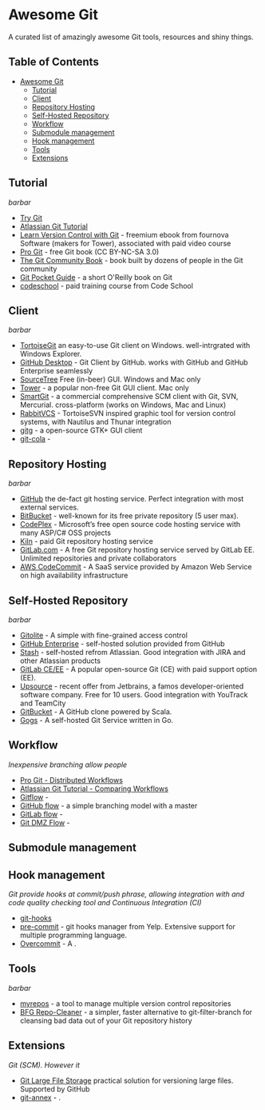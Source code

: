 # Awesome Git
A curated list of amazingly awesome Git tools, resources and shiny things.

## Table of Contents
- [Awesome Git](#awesome-git)
	- [Tutorial](#tutorial)
  - [Client](#client)
  - [Repository Hosting](#repository-hosting)
  - [Self-Hosted Repository](#self-hosed-repository)
  - [Workflow](#workflow)
  - [Submodule management](#submodule-management)
  - [Hook management](#hook-management)
  - [Tools](#tools)
  - [Extensions](#extensions)

## Tutorial
*barbar*

* [Try Git](https://try.github.io/)
* [Atlassian Git Tutorial](https://www.atlassian.com/git/tutorials/)
* [Learn Version Control with Git](https://www.git-tower.com/learn/) - freemium ebook from fournova Software (makers for Tower), associated with paid video course
* [Pro Git](https://git-scm.com/book/) - free Git book (CC BY-NC-SA 3.0)
* [The Git Community Book](https://schacon.github.io/gitbook/) - book built by dozens of people in the Git community
* [Git Pocket Guide](http://chimera.labs.oreilly.com/books/1230000000561) - a short O'Reilly book on Git
* [codeschool](https://www.codeschool.com/courses/git-real/) - paid training course from Code School

## Client
*barbar*

* [TortoiseGit](https://tortoisegit.org/) an easy-to-use Git client on Windows. well-intrgrated with Windows Explorer.
* [GitHub Desktop](https://desktop.github.com/) - Git Client by GitHub. works with GitHub and GitHub Enterprise seamlessly
* [SourceTree](https://github.com/icefox/git-hooks/) Free (in-beer) GUI. Windows and Mac only
* [Tower](http://http://www.git-tower.com/) - a popular non-free Git GUI client. Mac only
* [SmartGit](http://www.syntevo.com/smartgit/) - a commercial comprehensive SCM client with Git, SVN, Mercurial. cross-platform (works on Windows, Mac and Linux)
* [RabbitVCS](http://rabbitvcs.org/) - TortoiseSVN inspired graphic tool for version control systems, with Nautilus and Thunar integration
* [gitg](https://wiki.gnome.org/Apps/Gitg/) - a open-source GTK+ GUI client
* [git-cola](http://git-cola.github.io/) -

## Repository Hosting
*barbar*

* [GitHub](http://github.com/) the de-fact git hosting service. Perfect integration with most external services.
* [BitBucket](http://bitbucket.org/) - well-known for its free private repository (5 user max).
* [CodePlex](https://www.codeplex.com/) - Microsoft’s free open source code hosting service with many ASP/C# OSS projects
* [Kiln](https://www.fogcreek.com/kiln/) - paid Git repository hosting service
* [GitLab.com](https://about.gitlab.com/gitlab-com/) - A free Git repository hosting service served by GitLab EE. Unlimited repositories and private collaborators
* [AWS CodeCommit](https://aws.amazon.com/codecommit/) - A SaaS service provided by Amazon Web Service on high availability infrastructure

## Self-Hosted Repository
*barbar*

* [Gitolite](http://gitolite.com/gitolite/) - A simple with fine-grained access control
* [GitHub Enterprise](https://enterprise.github.com/) - self-hosted solution provided from GitHub
* [Stash](https://www.atlassian.com/software/stash) - self-hosted refrom Atlassian. Good integration with JIRA and other Atlassian products
* [GitLab CE/EE](https://gitlab.com/) - A popular open-source Git (CE) with paid support option (EE).
* [Upsource](https://www.jetbrains.com/upsource) - recent offer from Jetbrains, a famos developer-oriented software company. Free for 10 users. Good integration with YouTrack and TeamCity
* [GitBucket](https://github.com/takezoe/gitbucket/) - A GitHub clone powered by Scala.
* [Gogs](http://gogs.io/) - A self-hosted Git Service written in Go.

## Workflow
*Inexpensive branching allow people*

* [Pro Git - Distributed Workflows](https://git-scm.com/book/it/v2/Distributed-Git-Distributed-Workflows)
* [Atlassian Git Tutorial - Comparing Workflows](https://www.atlassian.com/git/tutorials/comparing-workflows)
* [Gitflow](http://nvie.com/posts/a-successful-git-branching-model/) -
* [GitHub flow](http://scottchacon.com/2011/08/31/github-flow.html) - a simple branching model with a master
* [GitLab flow](https://about.gitlab.com/2014/09/29/gitlab-flow/) -
* [Git DMZ Flow](https://gist.github.com/djspiewak/9f2f91085607a4859a66) -

## Submodule management

## Hook management
*Git provide hooks at commit/push phrase, allowing integration with and code quality checking tool and Continuous Integration (CI)*

* [git-hooks](https://github.com/icefox/git-hooks/)
* [pre-commit](http://pre-commit.com/) - git hooks manager from Yelp. Extensive support for multiple programming language.
* [Overcommit](https://github.com/brigade/overcommit/) - A .

## Tools
*barbar*

* [myrepos](https://myrepos.branchable.com/) - a tool to manage multiple version control repositories
* [BFG Repo-Cleaner](https://rtyley.github.io/bfg-repo-cleaner/) - a simpler, faster alternative to git-filter-branch for cleansing bad data out of your Git repository history

## Extensions
*Git (SCM). However it*

* [Git Large File Storage](https://git-lfs.github.com/) practical solution for versioning large files. Supported by GitHub
* [git-annex](https://git-annex.branchable.com/) - .
